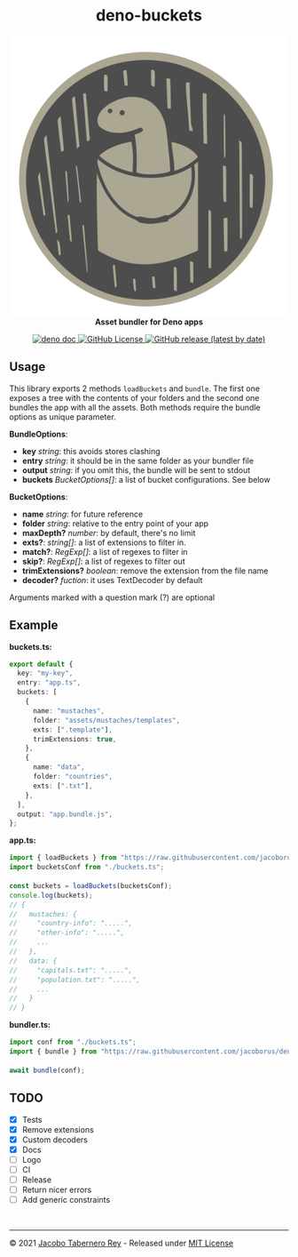 <h1 align="center">deno-buckets</h1>

<p align="center">
  <img src="https://raw.githubusercontent.com/jacoborus/deno-buckets/main/example/deno-bucket-logo.svg" alt="deno-buckets logo"><br>
  <b>Asset bundler for Deno apps</b><br>
</p>
<p align="center">

<a href="https://doc.deno.land/https/raw.githubusercontent.com%2Fjacoborus%2Fdeno-buckets%2Fmain%2Fmod.ts">
  <img src="https://doc.deno.land/badge.svg" alt="deno doc">
</a>

<a href="https://github.com/jacoborus/deno-buckets/blob/main/LICENSE">
  <img alt="GitHub License" src="https://img.shields.io/github/license/jacoborus/deno-buckets">
</a>

<a href="https://github.com/jacoborus/deno-buckets/releases">
  <img alt="GitHub release (latest by date)" src="https://img.shields.io/github/v/release/jacoborus/deno-buckets">
</a>
</p>

## Usage

This library exports 2 methods `loadBuckets` and `bundle`. The first one exposes
a tree with the contents of your folders and the second one bundles the app with
all the assets. Both methods require the bundle options as unique parameter.

**BundleOptions**:

- **key** _string_: this avoids stores clashing
- **entry** _string_: it should be in the same folder as your bundler file
- **output** _string_: if you omit this, the bundle will be sent to stdout
- **buckets** _BucketOptions[]_: a list of bucket configurations. See below

**BucketOptions**:

- **name** _string_: for future reference
- **folder** _string_: relative to the entry point of your app
- **maxDepth?** _number_: by default, there's no limit
- **exts?**: _string[]_: a list of extensions to filter in.
- **match?**: _RegExp[]_: a list of regexes to filter in
- **skip?**: _RegExp[]_: a list of regexes to filter out
- **trimExtensions?** _boolean_: remove the extension from the file name
- **decoder?** _fuction_: it uses TextDecoder by default

Arguments marked with a question mark (?) are optional

## Example

**buckets.ts:**

```typescript
export default {
  key: "my-key",
  entry: "app.ts",
  buckets: [
    {
      name: "mustaches",
      folder: "assets/mustaches/templates",
      exts: [".template"],
      trimExtensions: true,
    },
    {
      name: "data",
      folder: "countries",
      exts: [".txt"],
    },
  ],
  output: "app.bundle.js",
};
```

**app.ts:**

```typescript
import { loadBuckets } from "https://raw.githubusercontent.com/jacoborus/deno-buckets/main/mod.ts";
import bucketsConf from "./buckets.ts";

const buckets = loadBuckets(bucketsConf);
console.log(buckets);
// {
//   mustaches: {
//     "country-info": ".....",
//     "other-info": ".....",
//     ...
//   },
//   data: {
//     "capitals.txt": ".....",
//     "population.txt": ".....",
//     ...
//   }
// }
```

**bundler.ts:**

```typescript
import conf from "./buckets.ts";
import { bundle } from "https://raw.githubusercontent.com/jacoborus/deno-buckets/main/mod.ts";

await bundle(conf);
```

## TODO

- [x] Tests
- [x] Remove extensions
- [x] Custom decoders
- [x] Docs
- [ ] Logo
- [ ] CI
- [ ] Release
- [ ] Return nicer errors
- [ ] Add generic constraints

<br>

---

© 2021 [Jacobo Tabernero Rey](http://jacoborus.codes) - Released under
[MIT License](https://raw.github.com/jacoborus/deno-buckets/main/LICENSE)

